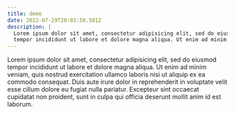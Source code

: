 ```yaml
---
title: demo
date: 2022-07-29T20:03:59.501Z
description: |
  Lorem ipsum dolor sit amet, consectetur adipisicing elit, sed do eiusmod
  tempor incididunt ut labore et dolore magna aliqua. Ut enim ad minim veniam,
---
```

Lorem ipsum dolor sit amet, consectetur adipisicing elit, sed do eiusmod
tempor incididunt ut labore et dolore magna aliqua. Ut enim ad minim veniam,
quis nostrud exercitation ullamco laboris nisi ut aliquip ex ea commodo
consequat. Duis aute irure dolor in reprehenderit in voluptate velit esse
cillum dolore eu fugiat nulla pariatur. Excepteur sint occaecat cupidatat non
proident, sunt in culpa qui officia deserunt mollit anim id est laborum.